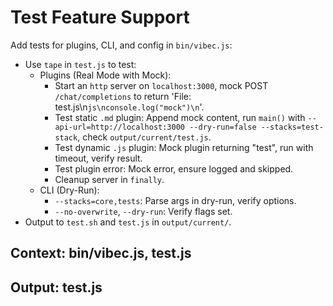 # Test Feature Support

Add tests for plugins, CLI, and config in `bin/vibec.js`:
- Use `tape` in `test.js` to test:
  - Plugins (Real Mode with Mock):
    - Start an `http` server on `localhost:3000`, mock POST `/chat/completions` to return 'File: test.js\n```js\nconsole.log("mock")\n```'.
    - Test static `.md` plugin: Append mock content, run `main()` with `--api-url=http://localhost:3000 --dry-run=false --stacks=test-stack`, check `output/current/test.js`.
    - Test dynamic `.js` plugin: Mock plugin returning "test", run with timeout, verify result.
    - Test plugin error: Mock error, ensure logged and skipped.
    - Cleanup server in `finally`.
  - CLI (Dry-Run):
    - `--stacks=core,tests`: Parse args in dry-run, verify options.
    - `--no-overwrite`, `--dry-run`: Verify flags set.
- Output to `test.sh` and `test.js` in `output/current/`.

## Context: bin/vibec.js, test.js
## Output: test.js

